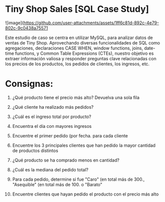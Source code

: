 # Tiny Shop Sales [SQL Case Study]

![image](https://github.com/user-attachments/assets/1ff6c81d-892c-4e79-802c-9c0438a75571

Este estudio de caso se centra en utilizar MySQL, para analizar datos de ventas de Tiny Shop. Aprovechando diversas funcionalidades de SQL como agregaciones, declaraciones CASE WHEN, window functions, joins, date-time functions, y Common Table Expressions (CTEs), nuestro objetivo es extraer información valiosa y responder preguntas clave relacionadas con los precios de los productos, los pedidos de clientes, los ingresos, etc.

# Consignas:

1. ¿Qué producto tiene el precio más alto? Devuelva una sola fila

2. ¿Qué cliente ha realizado más pedidos?

3. ¿Cuál es el ingreso total por producto?

4. Encuentra el día con mayores ingresos

5. Encuentre el primer pedido (por fecha. para cada cliente

6. Encuentre los 3 principales clientes que han pedido la mayor cantidad de productos distintos

7. ¿Qué producto se ha comprado menos en cantidad?

8. ¿Cuál es la mediana del pedido total?

9. Para cada pedido, determine si fue "Caro" (en total más de 300., "Asequible" (en total más de 100. o "Barato"

10. Encuentre clientes que hayan pedido el producto con el precio más alto
